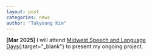 ```yaml
---
layout: post
categories: news
author: "Takyoung Kim"
---
```


<strong style="font-weight:600">[Mar 2025]</strong> I will attend [Midwest Speech and Language Days](https://nlp.nd.edu/msld25/){:target="_blank"} to present my ongoing project.